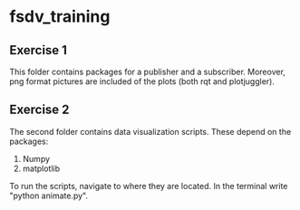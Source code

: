 # fsdv_training

Exercise 1
----------
This folder contains packages for a publisher and a subscriber. Moreover, png format pictures are included of the plots (both rqt and plotjuggler).

Exercise 2
----------
The second folder contains data visualization scripts. These depend on the packages:
1. Numpy
2. matplotlib

To run the scripts, navigate to where they are located. In the terminal write "python animate.py".
